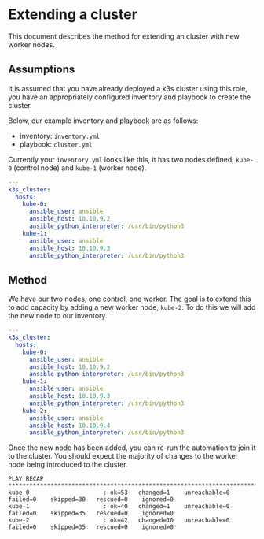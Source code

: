 # Extending a cluster

This document describes the method for extending an cluster with new worker
nodes.

## Assumptions

It is assumed that you have already deployed a k3s cluster using this role,
you have an appropriately configured inventory and playbook to create the
cluster.

Below, our example inventory and playbook are as follows:

- inventory: `inventory.yml`
- playbook: `cluster.yml`

Currently your `inventory.yml` looks like this, it has two nodes defined,
`kube-0` (control node) and `kube-1` (worker node).

```yaml
---
k3s_cluster:
  hosts:
    kube-0:
      ansible_user: ansible
      ansible_host: 10.10.9.2
      ansible_python_interpreter: /usr/bin/python3
    kube-1:
      ansible_user: ansible
      ansible_host: 10.10.9.3
      ansible_python_interpreter: /usr/bin/python3
```

## Method

We have our two nodes, one control, one worker. The goal is to extend this to
add capacity by adding a new worker node, `kube-2`. To do this we will add the
new node to our inventory.

```yaml
---
k3s_cluster:
  hosts:
    kube-0:
      ansible_user: ansible
      ansible_host: 10.10.9.2
      ansible_python_interpreter: /usr/bin/python3
    kube-1:
      ansible_user: ansible
      ansible_host: 10.10.9.3
      ansible_python_interpreter: /usr/bin/python3
    kube-2:
      ansible_user: ansible
      ansible_host: 10.10.9.4
      ansible_python_interpreter: /usr/bin/python3
```

Once the new node has been added, you can re-run the automation to join it to
the cluster. You should expect the majority of changes to the worker node being
introduced to the cluster.

```text
PLAY RECAP *******************************************************************************************************
kube-0                     : ok=53   changed=1    unreachable=0    failed=0    skipped=30   rescued=0    ignored=0
kube-1                     : ok=40   changed=1    unreachable=0    failed=0    skipped=35   rescued=0    ignored=0
kube-2                     : ok=42   changed=10   unreachable=0    failed=0    skipped=35   rescued=0    ignored=0
```
